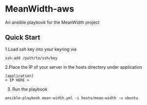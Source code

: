 # MeanWidth-aws
An ansible playbook for the MeanWidth project

## Quick Start
1.Load ssh key into your keyring via 
```
ssh-add /path/to/ssh/key
```
2.Place the IP of your server in the hosts directory under application
```
[application]
< IP HERE >
``` 
3. Run the playbook
```
ansible-playbook mean-width.yml -i hosts/mean-width -u ubuntu
```